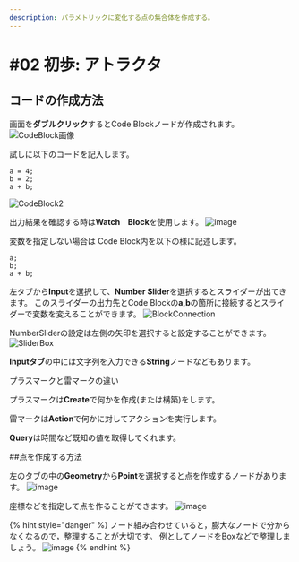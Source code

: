 ```yaml
---
description: パラメトリックに変化する点の集合体を作成する。
---
```


# \#02 初歩: アトラクタ

## コードの作成方法

画面を**ダブルクリック**するとCode Blockノードが作成されます。
![CodeBlock画像](https://user-images.githubusercontent.com/48234687/101979865-1801b400-3ca4-11eb-9969-689899c4b0bf.jpg)



試しに以下のコードを記入します。
~~~
a = 4;
b = 2;
a + b;
~~~
![CodeBlock2](https://user-images.githubusercontent.com/48234687/101979873-2f40a180-3ca4-11eb-9055-f674f0ba91a6.jpg)


出力結果を確認する時は**Watch　Block**を使用します。
![image](https://user-images.githubusercontent.com/48234687/101979951-dde4e200-3ca4-11eb-90e7-56a19b601812.png)



変数を指定しない場合は
Code Block内を以下の様に記述します。
~~~
a;
b;
a + b;
~~~

左タブから**Input**を選択して、**Number Slider**を選択するとスライダーが出てきます。
このスライダーの出力先とCode Blockの**a,b**の箇所に接続するとスライダーで変数を変えることができます。
![BlockConnection](https://user-images.githubusercontent.com/48234687/101979881-467f8f00-3ca4-11eb-92e9-115e80216c08.jpg)


NumberSliderの設定は左側の矢印を選択すると設定することができます。
![SliderBox](https://user-images.githubusercontent.com/48234687/101979900-729b1000-3ca4-11eb-8c52-caa8360ca807.jpg)


**Inputタブ**の中には文字列を入力できる**String**ノードなどもあります。

プラスマークと雷マークの違い

プラスマークは**Create**で何かを作成(または構築)をします。

雷マークは**Action**で何かに対してアクションを実行します。

**Query**は時間など既知の値を取得してくれます。


##点を作成する方法

左のタブの中の**Geometry**から**Point**を選択すると点を作成するノードがあります。
![image](https://user-images.githubusercontent.com/48234687/101980088-497b7f00-3ca6-11eb-934a-c47ad8939f99.png)

座標などを指定して点を作ることができます。
![image](https://user-images.githubusercontent.com/48234687/101980139-b98a0500-3ca6-11eb-9c11-7f04367c04d5.png)


{% hint style="danger" %}
ノード組み合わせていると，膨大なノードで分からなくなるので，整理することが大切です。
例としてノードをBoxなどで整理しましょう。
![image](https://user-images.githubusercontent.com/48234687/101980329-da9f2580-3ca7-11eb-9fec-95041b761e37.png)
{% endhint %}


